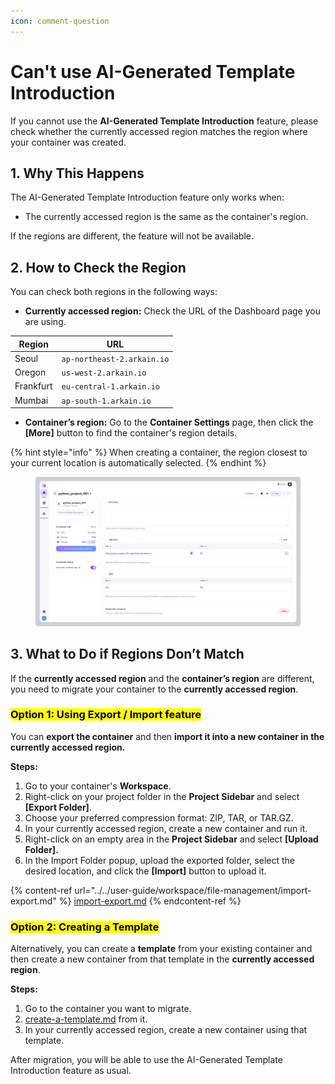 ```yaml
---
icon: comment-question
---
```


# Can't use AI-Generated Template Introduction

If you cannot use the **AI-Generated Template Introduction** feature, please check whether the currently accessed region matches the region where your container was created.

## 1. Why This Happens

The AI-Generated Template Introduction feature only works when:

* The currently accessed region is the same as the container's region.

If the regions are different, the feature will not be available.

## 2. How to Check the Region

You can check both regions in the following ways:

* **Currently accessed region:** Check the URL of the Dashboard page you are using.

| Region    | URL                        |
| --------- | -------------------------- |
| Seoul     | `ap-northeast-2.arkain.io` |
| Oregon    | `us-west-2.arkain.io`      |
| Frankfurt | `eu-central-1.arkain.io`   |
| Mumbai    | `ap-south-1.arkain.io`     |

* **Container’s region:** Go to the **Container Settings** page, then click the **\[More]** button to find the container's region details.

{% hint style="info" %}
When creating a container, the region closest to your current location is automatically selected.
{% endhint %}

<figure><img src="../../.gitbook/assets/image (63) (1).png" alt=""><figcaption></figcaption></figure>

## 3. What to Do if Regions Don’t Match

If the **currently accessed region** and the **container’s region** are different, you need to migrate your container to the **currently accessed region**.

### <mark style="color:$primary;">**Option 1: Using Export / Import feature**</mark>

You can **export the container** and then **import it into a new container in the currently accessed region.**

**Steps:**

1. Go to your container's **Workspace**.
2. Right-click on your project folder in the **Project Sidebar** and select **\[Export Folder]**.
3. Choose your preferred compression format: ZIP, TAR, or TAR.GZ.
4. In your currently accessed region, create a new container and run it.
5. Right-click on an empty area in the **Project Sidebar** and select **\[Upload Folder].**
6. In the Import Folder popup, upload the exported folder, select the desired location, and click the **\[Import]** button to upload it.

{% content-ref url="../../user-guide/workspace/file-management/import-export.md" %}
[import-export.md](../../user-guide/workspace/file-management/import-export.md)
{% endcontent-ref %}

### <mark style="color:$primary;">**Option 2: Creating a Template**</mark>

Alternatively, you can create a **template** from your existing container and then create a new container from that template in the **currently accessed region**.

**Steps:**

1. Go to the container you want to migrate.
2. [create-a-template.md](../../user-guide/templates/create-a-template.md "mention") from it.
3. In your currently accessed region, create a new container using that template.



After migration, you will be able to use the AI-Generated Template Introduction feature as usual.
